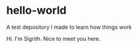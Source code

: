 # hello-world
A test depository I made to learn how things work


Hi. I'm Sigrith. Nice to meet you here.
